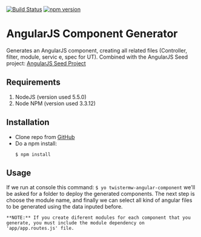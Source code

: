 [![Build Status](https://travis-ci.org/TwisterMW/angular-generator.svg?branch=master)](https://travis-ci.org/TwisterMW/angular-generator)
[![npm version](https://badge.fury.io/js/generator-twistermw-angular-component.svg)](https://badge.fury.io/js/generator-twistermw-angular-component)

# AngularJS Component Generator
Generates an AngularJS component, creating all related files (Controller, filter, module, servic e, spec for UT). Combined with the AngularJS Seed project: [AngularJS Seed Project](https://github.com/TwisterMW/angular-fc-seedproject.git)

## Requirements
1. NodeJS (version used 5.5.0)
2. Node NPM (version used 3.3.12)

## Installation
- Clone repo from [GitHub](git@github.com:TwisterMW/angular-generator.git)
- Do a npm install:
	```
	$ npm install
	```

## Usage
If we run at console this command: ```$ yo twistermw-angular-component``` we'll be asked for a folder to deploy the generated components. The next step is choose the module name, and finally we can select all kind of angular files to be generated using the data inputed before.

`**NOTE:** If you create diferent modules for each component that you generate, you must include the module dependency on 'app/app.routes.js' file.`